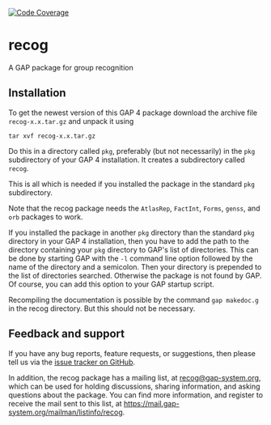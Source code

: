 [![Code Coverage](https://codecov.io/github/gap-packages/recog/coverage.svg?branch=master&token=)](https://codecov.io/gh/gap-packages/recog)

# recog

A GAP package for group recognition

## Installation

To get the newest version of this GAP 4 package download the
archive file `recog-x.x.tar.gz` and unpack it using

    tar xvf recog-x.x.tar.gz

Do this in a directory called `pkg`, preferably (but not necessarily)
in the `pkg` subdirectory of your GAP 4 installation. It creates a
subdirectory called `recog`.

This is all which is needed if you installed the package in the standard
`pkg` subdirectory.

Note that the recog package needs the `AtlasRep`, `FactInt`, `Forms`,
`genss`, and `orb` packages to work.

If you installed the package in another `pkg` directory than the standard
`pkg` directory in your GAP 4 installation, then you have to add the path
to the directory containing your `pkg` directory to GAP's list of directories.
This can be done by starting GAP with the `-l` command line option
followed by the name of the directory and a semicolon. Then your directory
is prepended to the list of directories searched. Otherwise the package
is not found by GAP. Of course, you can add this option to your GAP
startup script.

Recompiling the documentation is possible by the command `gap makedoc.g`
in the recog directory. But this should not be necessary.

## Feedback and support

If you have any bug reports, feature requests, or suggestions, then please
tell us via the
[issue tracker on GitHub](https://github.com/gap-packages/recog/issues).

In addition, the recog package has a mailing list, at
<recog@gap-system.org>, which can be used for holding discussions,
sharing information, and asking questions about the package.  You can find
more information, and register to receive the mail sent to this list, at
<https://mail.gap-system.org/mailman/listinfo/recog>.
